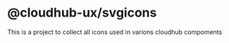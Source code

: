 # @cloudhub-ux/svgicons

This is a project to collect all icons used in varions cloudhub compoments
